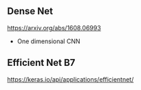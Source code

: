 ## Dense Net
https://arxiv.org/abs/1608.06993
- One dimensional CNN

## Efficient Net B7
https://keras.io/api/applications/efficientnet/
